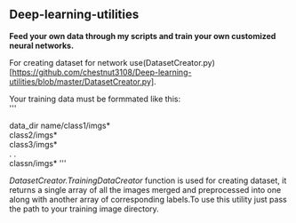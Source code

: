 ## Deep-learning-utilities
 
 **Feed your own data through my scripts and train your own customized neural networks.**
 
 For creating dataset for network use(DatasetCreator.py)[https://github.com/chestnut3108/Deep-learning-utilities/blob/master/DatasetCreator.py].
 
 Your training data must be formmated like this:  
 '''

  data_dir name/class1/imgs*  
                class2/imgs*  
                class3/imgs*  
                . 
                .  
                classn/imgs* 
'''

 
  _DatasetCreator.TrainingDataCreator_ function is used for creating dataset, it returns a single array of all the images merged and preprocessed into one along with another array of corresponding labels.To use this utility just pass the path to your training image directory.
 
